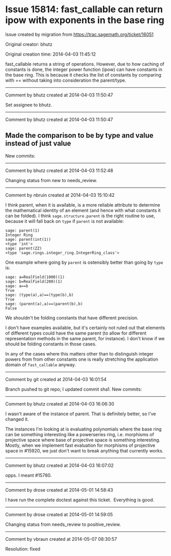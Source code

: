 # Issue 15814: fast_callable can return ipow with exponents in the base ring

Issue created by migration from https://trac.sagemath.org/ticket/16051

Original creator: bhutz

Original creation time: 2014-04-03 11:45:12

fast_callable returns a string of operations. However, due to how caching
of constants is done, the integer power function (ipow) can have constants
in the base ring. This is because it checks the list of constants by comparing
with == without taking into consideration the parent/type.


---

Comment by bhutz created at 2014-04-03 11:50:47

Set assignee to bhutz.


---

Comment by bhutz created at 2014-04-03 11:50:47

Made the comparison to be by type and value instead of just value
----
New commits:


---

Comment by bhutz created at 2014-04-03 11:52:48

Changing status from new to needs_review.


---

Comment by nbruin created at 2014-04-03 15:10:42

I think parent, when it is available, is a more reliable attribute to determine the mathematical identity of an element (and hence with what constants it can be folded). I think `sage.structure.parent` is the right routine to use, because it will fall back on `type` if `parent` is not available:

```
sage: parent(1)
Integer Ring
sage: parent(int(1))
<type 'int'>
sage: parent(ZZ)
<type 'sage.rings.integer_ring.IntegerRing_class'>
```

One example where going by `parent` is ostensibly better than going by `type` is:

```
sage: a=RealField(1000)(1)
sage: b=RealField(200)(1)
sage: a==b
True
sage: (type(a),a)==(type(b),b)
True
sage: (parent(a),a)==(parent(b),b)
False
```

We shouldn't be folding constants that have different precision.

I don't have examples available, but it's certainly not ruled out that elements of different types could have the same parent (to allow for different representation methods in the same parent, for instance). I don't know if we should be folding constants in those cases.

In any of the cases where this matters other than to distinguish integer powers from from other constants one is really stretching the application domain of `fast_callable` anyway.


---

Comment by git created at 2014-04-03 16:01:54

Branch pushed to git repo; I updated commit sha1. New commits:


---

Comment by bhutz created at 2014-04-03 16:06:30

I wasn't aware of the instance of parent. That is definitely better, so I've changed it.

The instances I'm looking at is evaluating polynomials where the base ring can be something interesting like a powerseries ring, i.e. morphisms of projective space where base of projective space is something interesting. Mostly, when we implement fast evaluation for morphisms of projective space in #15920, we just don't want to break anything that currently works.


---

Comment by bhutz created at 2014-04-03 16:07:02

opps. I meant #15780.


---

Comment by drose created at 2014-05-01 14:58:43

I have run the complete doctest against this ticket.  Everything is good.


---

Comment by drose created at 2014-05-01 14:59:05

Changing status from needs_review to positive_review.


---

Comment by vbraun created at 2014-05-07 08:30:57

Resolution: fixed
